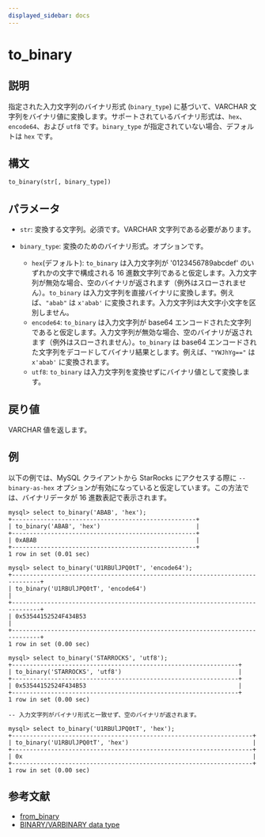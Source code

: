 ```yaml
---
displayed_sidebar: docs
---
```


# to_binary

## 説明

指定された入力文字列のバイナリ形式 (`binary_type`) に基づいて、VARCHAR 文字列をバイナリ値に変換します。サポートされているバイナリ形式は、`hex`、`encode64`、および `utf8` です。`binary_type` が指定されていない場合、デフォルトは `hex` です。

## 構文

```Haskell
to_binary(str[, binary_type])
```

## パラメータ

- `str`: 変換する文字列。必須です。VARCHAR 文字列である必要があります。
- `binary_type`: 変換のためのバイナリ形式。オプションです。

  - `hex`(デフォルト): `to_binary` は入力文字列が '0123456789abcdef' のいずれかの文字で構成される 16 進数文字列であると仮定します。入力文字列が無効な場合、空のバイナリが返されます（例外はスローされません）。`to_binary` は入力文字列を直接バイナリに変換します。例えば、`"abab"` は `x'abab'` に変換されます。入力文字列は大文字小文字を区別しません。
  - `encode64`: `to_binary` は入力文字列が base64 エンコードされた文字列であると仮定します。入力文字列が無効な場合、空のバイナリが返されます（例外はスローされません）。`to_binary` は base64 エンコードされた文字列をデコードしてバイナリ結果とします。例えば、`"YWJhYg=="` は `x'abab'` に変換されます。
  - `utf8`: `to_binary` は入力文字列を変換せずにバイナリ値として変換します。

## 戻り値

VARCHAR 値を返します。

## 例

以下の例では、MySQL クライアントから StarRocks にアクセスする際に `--binary-as-hex` オプションが有効になっていると仮定しています。この方法では、バイナリデータが 16 進数表記で表示されます。

```Plain
mysql> select to_binary('ABAB', 'hex');
+----------------------------------------------------+
| to_binary('ABAB', 'hex')                           |
+----------------------------------------------------+
| 0xABAB                                             |
+----------------------------------------------------+
1 row in set (0.01 sec)

mysql> select to_binary('U1RBUlJPQ0tT', 'encode64');
+------------------------------------------------------------------------------+
| to_binary('U1RBUlJPQ0tT', 'encode64')                                        |
+------------------------------------------------------------------------------+
| 0x53544152524F434B53                                                         |
+------------------------------------------------------------------------------+
1 row in set (0.00 sec)

mysql> select to_binary('STARROCKS', 'utf8');
+----------------------------------------------------------------+
| to_binary('STARROCKS', 'utf8')                                 |
+----------------------------------------------------------------+
| 0x53544152524F434B53                                           |
+----------------------------------------------------------------+
1 row in set (0.00 sec)

-- 入力文字列がバイナリ形式と一致せず、空のバイナリが返されます。

mysql> select to_binary('U1RBUlJPQ0tT', 'hex');
+--------------------------------------------------------------------+
| to_binary('U1RBUlJPQ0tT', 'hex')                                   |
+--------------------------------------------------------------------+
| 0x                                                                 |
+--------------------------------------------------------------------+
1 row in set (0.00 sec)
```

## 参考文献

- [from_binary](from_binary.md)
- [BINARY/VARBINARY data type](../../data-types/string-type/BINARY.md)